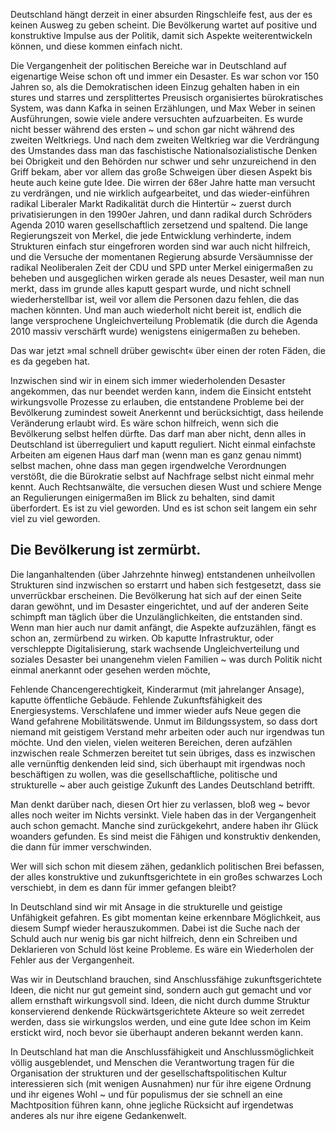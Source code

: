 Deutschland hängt derzeit in einer absurden Ringschleife fest, aus der es keinen Ausweg zu geben scheint. Die Bevölkerung wartet auf positive und konstruktive Impulse aus der Politik, damit sich Aspekte weiterentwickeln können, und diese kommen einfach nicht. 

Die Vergangenheit der politischen Bereiche war in Deutschland auf eigenartige Weise schon oft und immer ein Desaster. Es war schon vor 150 Jahren so, als die Demokratischen ideen Einzug gehalten haben in ein stures und starres und zersplittertes Preusisch organisiertes bürokratisches System, was dann Kafka in seinen Erzählungen, und Max Weber in seinen Ausführungen, sowie viele andere versuchten aufzuarbeiten. Es wurde nicht besser während des ersten \~ und schon gar nicht während des zweiten Weltkriegs. Und nach dem zweiten Weltkrieg war die Verdrängung des Umstandes dass man das faschistische Nationalsozialistische Denken bei Obrigkeit und den Behörden nur schwer und sehr unzureichend in den Griff bekam, aber vor allem das große Schweigen über diesen Aspekt bis heute auch keine gute Idee. Die wirren der 68er Jahre hatte man versucht zu verdrängen, und nie wirklich aufgearbeitet, und das wieder-einführen radikal Liberaler Markt Radikalität durch die Hintertür \~ zuerst durch privatisierungen in den 1990er Jahren, und dann radikal durch Schröders Agenda 2010 waren gesellschaftlich zersetzend und spaltend. Die lange Regierungszeit von Merkel, die jede Entwicklung verhinderte, indem Strukturen einfach stur eingefroren worden sind war auch nicht hilfreich, und die Versuche der momentanen Regierung absurde Versäumnisse der radikal Neoliberalen Zeit der CDU und SPD unter Merkel einigermaßen zu beheben und ausgeglichen wirken gerade als neues Desaster, weil man nun merkt, dass im grunde alles kaputt gespart wurde, und nicht schnell wiederherstellbar ist, weil vor allem die Personen dazu fehlen, die das machen könnten. Und man auch wiederholt nicht bereit ist, endlich die lange versprochene Ungleichverteilung Problematik (die durch die Agenda 2010 massiv verschärft wurde) wenigstens einigermaßen zu beheben. 

Das war jetzt »mal schnell drüber gewischt« über einen der roten Fäden, die es da gegeben hat. 

Inzwischen sind wir in einem sich immer wiederholenden Desaster angekommen, das nur beendet werden kann, indem die Einsicht entsteht wirkungsvolle Prozesse zu erlauben, die entstandene Probleme bei der Bevölkerung zumindest soweit Anerkennt und berücksichtigt, dass heilende Veränderung erlaubt wird. Es wäre schon hilfreich, wenn sich die Bevölkerung selbst helfen dürfte. Das darf man aber nicht, denn alles in Deutschland ist überreguliert und kaputt reguliert. Nicht einmal einfachste Arbeiten am eigenen Haus darf man (wenn man es ganz genau nimmt) selbst machen, ohne dass man gegen irgendwelche Verordnungen verstößt, die die Bürokratie selbst auf Nachfrage selbst nicht einmal mehr kennt. Auch Rechtsanwälte, die versuchen diesen Wust und schiere Menge an Regulierungen einigermaßen im Blick zu behalten, sind damit überfordert. Es ist zu viel geworden. Und es ist schon seit langem ein sehr viel zu viel geworden. 

## Die Bevölkerung ist zermürbt.

Die langanhaltenden (über Jahrzehnte hinweg) entstandenen unheilvollen Strukturen sind inzwischen so erstarrt und haben sich festgesetzt, dass sie unverrückbar erscheinen. Die Bevölkerung hat sich auf der einen Seite daran gewöhnt, und im Desaster eingerichtet, und auf der anderen Seite schimpft man täglich über die Unzulänglichkeiten, die entstanden sind. Wenn man hier auch nur damit anfängt, die Aspekte aufzuzählen, fängt es schon an, zermürbend zu wirken. Ob kaputte Infrastruktur, oder verschleppte Digitalisierung, stark wachsende Ungleichverteilung und soziales Desaster bei unangenehm vielen Familien \~ was durch Politik nicht einmal anerkannt oder gesehen werden möchte, 

Fehlende Chancengerechtigkeit, Kinderarmut (mit jahrelanger Ansage), kaputte öffentliche Gebäude. Fehlende Zukunftsfähigkeit des Energiesystems. Verschlafene und immer wieder aufs Neue gegen die Wand gefahrene Mobilitätswende. Unmut im Bildungssystem, so dass dort niemand mit geistigem Verstand mehr arbeiten oder auch nur irgendwas tun möchte. Und den vielen, vielen weiteren Bereichen, deren aufzählen inzwischen reale Schmerzen bereitet tut sein übriges, dass es inzwischen alle vernünftig denkenden leid sind, sich überhaupt mit irgendwas noch beschäftigen zu wollen, was die gesellschaftliche, politische und strukturelle \~ aber auch geistige Zukunft des Landes Deutschland betrifft. 

Man denkt darüber nach, diesen Ort hier zu verlassen, bloß weg \~ bevor alles noch weiter im Nichts versinkt. Viele haben das in der Vergangenheit auch schon gemacht. Manche sind zurückgekehrt, andere haben ihr Glück woanders gefunden. Es sind meist die Fähigen und konstruktiv denkenden, die dann für immer verschwinden. 

Wer will sich schon mit diesem zähen, gedanklich politischen Brei befassen, der alles konstruktive und zukunftsgerichtete in ein großes schwarzes Loch verschiebt, in dem es dann für immer gefangen bleibt? 

In Deutschland sind wir mit Ansage in die strukturelle und geistige Unfähigkeit gefahren. Es gibt momentan keine erkennbare Möglichkeit, aus diesem Sumpf wieder herauszukommen. Dabei ist die Suche nach der Schuld auch nur wenig bis gar nicht hilfreich, denn ein Schreiben und Deklarieren von Schuld löst keine Probleme. Es wäre ein Wiederholen der Fehler aus der Vergangenheit. 

Was wir in Deutschland brauchen, sind Anschlussfähige zukunftsgerichtete Ideen, die nicht nur gut gemeint sind, sondern auch gut gemacht und vor allem ernsthaft wirkungsvoll sind. Ideen, die nicht durch dumme Struktur konservierend denkende Rückwärtsgerichtete Akteure so weit zerredet werden, dass sie wirkungslos werden, und eine gute Idee schon im Keim erstickt wird, noch bevor sie überhaupt anderen bekannt werden kann. 

In Deutschland hat man die Anschlussfähigkeit und Anschlussmöglichkeit völlig ausgeblendet, und Menschen die Verantwortung tragen für die Organisation der strukturen und der gesellschaftspolitischen Kultur interessieren sich (mit wenigen Ausnahmen) nur für ihre eigene Ordnung und ihr eigenes Wohl \~ und für populismus der sie schnell an eine Machtposition führen kann, ohne jegliche Rücksicht auf irgendetwas anderes als nur ihre eigene Gedankenwelt. 

 

